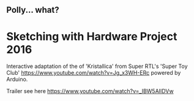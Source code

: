 ## Polly... what?
# Sketching with Hardware Project 2016

Interactive adaptation of the of 'Kristallica' from Super RTL's 'Super Toy Club' https://www.youtube.com/watch?v=Jg_x3WH-ERc powered by Arduino.

Trailer see here https://www.youtube.com/watch?v=_IBW5AIIDVw
